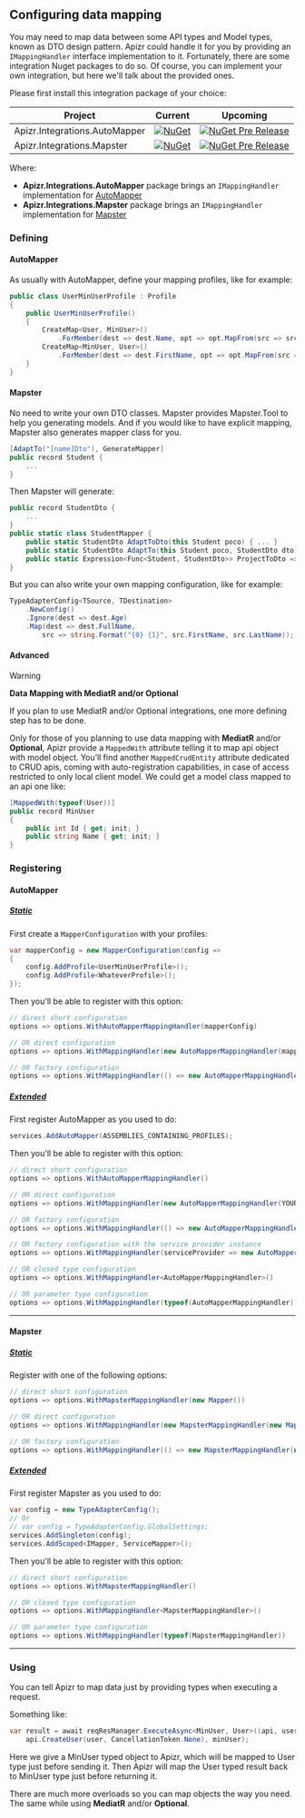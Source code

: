﻿## Configuring data mapping

You may need to map data between some API types and Model types, known as DTO design pattern.
Apizr could handle it for you by providing an `IMappingHandler` interface implementation to it.
Fortunately, there are some integration Nuget packages to do so.
Of course, you can implement your own integration, but here we'll talk about the provided ones.

Please first install this integration package of your choice:

|Project|Current|Upcoming|
|-------|-----|-----|
|Apizr.Integrations.AutoMapper|[![NuGet](https://img.shields.io/nuget/v/Apizr.Integrations.AutoMapper.svg)](https://www.nuget.org/packages/Apizr.Integrations.AutoMapper/)|[![NuGet Pre Release](https://img.shields.io/nuget/vpre/Apizr.Integrations.AutoMapper.svg)](https://www.nuget.org/packages/Apizr.Integrations.AutoMapper/)|
|Apizr.Integrations.Mapster|[![NuGet](https://img.shields.io/nuget/v/Apizr.Integrations.Mapster.svg)](https://www.nuget.org/packages/Apizr.Integrations.Mapster/)|[![NuGet Pre Release](https://img.shields.io/nuget/vpre/Apizr.Integrations.Mapster.svg)](https://www.nuget.org/packages/Apizr.Integrations.Mapster/)|

Where:
   - **Apizr.Integrations.AutoMapper** package brings an `IMappingHandler` implementation for [AutoMapper](https://github.com/AutoMapper/AutoMapper)
   - **Apizr.Integrations.Mapster** package brings an `IMappingHandler` implementation for [Mapster](https://github.com/MapsterMapper/Mapster)

### Defining

#### AutoMapper

As usually with AutoMapper, define your mapping profiles, like for example:
```csharp
public class UserMinUserProfile : Profile
{
    public UserMinUserProfile()
    {
        CreateMap<User, MinUser>()
            .ForMember(dest => dest.Name, opt => opt.MapFrom(src => src.FirstName));
        CreateMap<MinUser, User>()
            .ForMember(dest => dest.FirstName, opt => opt.MapFrom(src => src.Name));
    }
}
```

#### Mapster

No need to write your own DTO classes. Mapster provides Mapster.Tool to help you generating models. And if you would like to have explicit mapping, Mapster also generates mapper class for you.

````csharp
[AdaptTo("[name]Dto"), GenerateMapper]
public record Student {
    ...
}
````

Then Mapster will generate:

````csharp
public record StudentDto {
    ...
}
public static class StudentMapper {
    public static StudentDto AdaptToDto(this Student poco) { ... }
    public static StudentDto AdaptTo(this Student poco, StudentDto dto) { ... }
    public static Expression<Func<Student, StudentDto>> ProjectToDto => ...
}
````

But you can also write your own mapping configuration, like for example:
```csharp
TypeAdapterConfig<TSource, TDestination>
    .NewConfig()
    .Ignore(dest => dest.Age)
    .Map(dest => dest.FullName,
        src => string.Format("{0} {1}", src.FirstName, src.LastName));
```

#### Advanced

>[!WARNING]
>
>**Data Mapping with MediatR and/or Optional**
>
>If you plan to use MediatR and/or Optional integrations, one more defining step has to be done.

Only for those of you planning to use data mapping with **MediatR** and/or **Optional**, Apizr provide a `MappedWith` attribute telling it to map api object with model object.
You’ll find another `MappedCrudEntity` attribute dedicated to CRUD apis, coming with auto-registration capabilities, in case of access restricted to only local client model.
We could get a model class mapped to an api one like:

```csharp
[MappedWith(typeof(User))]
public record MinUser
{
    public int Id { get; init; }
    public string Name { get; init; }
}
```

### Registering

#### AutoMapper

##### [Static](#tab/tabid-static)

First create a `MapperConfiguration` with your profiles:

```csharp
var mapperConfig = new MapperConfiguration(config =>
{
    config.AddProfile<UserMinUserProfile>();
    config.AddProfile<WhateverProfile>();
});
```

Then you'll be able to register with this option:

```csharp
// direct short configuration
options => options.WithAutoMapperMappingHandler(mapperConfig)

// OR direct configuration
options => options.WithMappingHandler(new AutoMapperMappingHandler(mapperConfig.CreateMapper()))

// OR factory configuration
options => options.WithMappingHandler(() => new AutoMapperMappingHandler(mapperConfig.CreateMapper()))
```

##### [Extended](#tab/tabid-extended)

First register AutoMapper as you used to do:
```csharp
services.AddAutoMapper(ASSEMBLIES_CONTAINING_PROFILES);
```

Then you'll be able to register with this option:

```csharp
// direct short configuration
options => options.WithAutoMapperMappingHandler()

// OR direct configuration
options => options.WithMappingHandler(new AutoMapperMappingHandler(YOUR_MAPPER_CONFIG))

// OR factory configuration
options => options.WithMappingHandler(() => new AutoMapperMappingHandler(YOUR_MAPPER_CONFIG))

// OR factory configuration with the service provider instance
options => options.WithMappingHandler(serviceProvider => new AutoMapperMappingHandler(YOUR_MAPPER_CONFIG))

// OR closed type configuration
options => options.WithMappingHandler<AutoMapperMappingHandler>()

// OR parameter type configuration
options => options.WithMappingHandler(typeof(AutoMapperMappingHandler))
```

***

#### Mapster

##### [Static](#tab/tabid-static)

Register with one of the following options:

```csharp
// direct short configuration
options => options.WithMapsterMappingHandler(new Mapper())

// OR direct configuration
options => options.WithMappingHandler(new MapsterMappingHandler(new Mapper()))

// OR factory configuration
options => options.WithMappingHandler(() => new MapsterMappingHandler(new Mapper()))
```

##### [Extended](#tab/tabid-extended)

First register Mapster as you used to do:
```csharp
var config = new TypeAdapterConfig();
// Or
// var config = TypeAdapterConfig.GlobalSettings;
services.AddSingleton(config);
services.AddScoped<IMapper, ServiceMapper>();
```

Then you'll be able to register with this option:

```csharp
// direct short configuration
options => options.WithMapsterMappingHandler()

// OR closed type configuration
options => options.WithMappingHandler<MapsterMappingHandler>()

// OR parameter type configuration
options => options.WithMappingHandler(typeof(MapsterMappingHandler))
```

***

### Using

You can tell Apizr to map data just by providing types when executing a request.

Something like:
```csharp
var result = await reqResManager.ExecuteAsync<MinUser, User>((api, user) => 
    api.CreateUser(user, CancellationToken.None), minUser);
```

Here we give a MinUser typed object to Apizr, which will be mapped to User type just before sending it.
Then Apizr will map the User typed result back to MinUser type just before returning it.

There are much more overloads so you can map objects the way you need. 
The same while using **MediatR** and/or **Optional**.